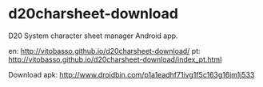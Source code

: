 # d20charsheet-download
D20 System character sheet manager Android app.

en: http://vitobasso.github.io/d20charsheet-download/
pt: http://vitobasso.github.io/d20charsheet-download/index_pt.html


Download apk:
http://www.droidbin.com/p1a1eadhf71ivg1f5c163g16jm1j533